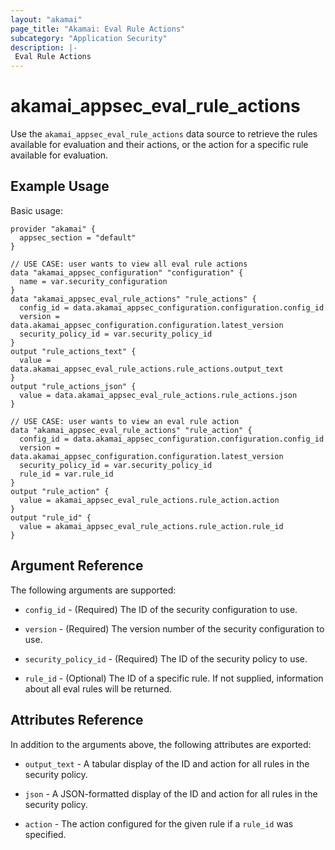 ```yaml
---
layout: "akamai"
page_title: "Akamai: Eval Rule Actions"
subcategory: "Application Security"
description: |-
 Eval Rule Actions
---
```


# akamai_appsec_eval_rule_actions

Use the `akamai_appsec_eval_rule_actions` data source to retrieve the rules available for evaluation and their actions, or the action for a specific rule available for evaluation.

## Example Usage

Basic usage:

```hcl
provider "akamai" {
  appsec_section = "default"
}

// USE CASE: user wants to view all eval rule actions
data "akamai_appsec_configuration" "configuration" {
  name = var.security_configuration
}
data "akamai_appsec_eval_rule_actions" "rule_actions" {
  config_id = data.akamai_appsec_configuration.configuration.config_id
  version = data.akamai_appsec_configuration.configuration.latest_version
  security_policy_id = var.security_policy_id
}
output "rule_actions_text" {
  value = data.akamai_appsec_eval_rule_actions.rule_actions.output_text
}
output "rule_actions_json" {
  value = data.akamai_appsec_eval_rule_actions.rule_actions.json
}

// USE CASE: user wants to view an eval rule action
data "akamai_appsec_eval_rule_actions" "rule_action" {
  config_id = data.akamai_appsec_configuration.configuration.config_id
  version = data.akamai_appsec_configuration.configuration.latest_version
  security_policy_id = var.security_policy_id
  rule_id = var.rule_id
}
output "rule_action" {
  value = akamai_appsec_eval_rule_actions.rule_action.action
}
output "rule_id" {
  value = akamai_appsec_eval_rule_actions.rule_action.rule_id
}
```

## Argument Reference

The following arguments are supported:

* `config_id` - (Required) The ID of the security configuration to use.

* `version` - (Required) The version number of the security configuration to use.

* `security_policy_id` - (Required) The ID of the security policy to use.

* `rule_id` - (Optional) The ID of a specific rule. If not supplied, information about all eval rules will be returned.

## Attributes Reference

In addition to the arguments above, the following attributes are exported:

* `output_text` - A tabular display of the ID and action for all rules in the security policy.

* `json` - A JSON-formatted display of the ID and action for all rules in the security policy.

* `action` - The action configured for the given rule if a `rule_id` was specified.
